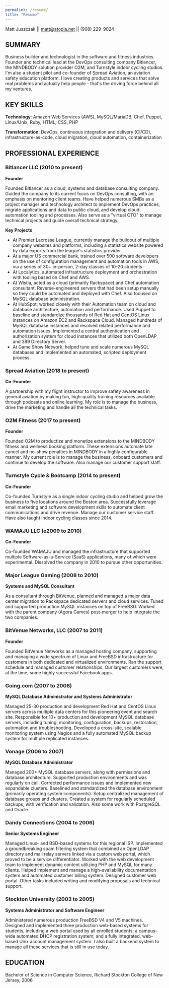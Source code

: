 ```yaml
---
permalink: /resume/
title: "Resume"
---
```


Matt Juszczak || matt@atopia.net || (908) 229-9024

## SUMMARY

Business builder and technologist in the software and fitness industries. Founder and technical lead at the DevOps consulting company Bitlancer, the MINDBODY solution provider O2M, and Turnstyle indoor cycling studios. I'm also a student pilot and co-founder of Spread Aviation, an aviation safety education platform. I love creating products and services that solve real problems and actually help people - that's the driving force behind all my ventures.

## KEY SKILLS

**Technology**: Amazon Web Services (AWS), MySQL/MariaDB, Chef, Puppet, Linux/Unix, Ruby, HTML, CSS, PHP

**Transformation**: DevOps, continuous integration and delivery (CI/CD), infrastructure-as-code, cloud migration, cloud automation, containerization

## PROFESSIONAL EXPERIENCE

### Bitlancer LLC (2010 to present)

**Founder**

Founded Bitlancer as a cloud, systems and database consulting company. Guided the company to its current focus on DevOps consulting, with an emphasis on mentoring client teams. Have helped numerous SMBs as a project manager and technology architect to implement DevOps practices, migrate applications and data to public cloud, and develop cloud automation tooling and processes. Also serve as a "virtual CTO" to manage technical projects and guide overall technical strategy.

**Key Projects**

- At Premier Lacrosse League, currently manage the buildout of multiple company websites and platforms, including a
    statistics website powered by data exports from the league's statistics provider.
- At a major US commercial bank, trained over 500 software developers on the use of configuration management and
    automation tools in AWS, via a series of 30+ in-person, 2-day classes of 10-20 students.
- At Localytics, automated infrastructure deployment and orchestration with tooling based on Chef and AWS.
- At Wistia, acted as a cloud (primarily Rackspace) and Chef automation consultant. Reverse-engineered servers that had
    been setup manually so they could be automated and deployed with Chef. Also focused on MySQL database
    administration.
- At HubSpot, worked closely with their Automation team on cloud and database architecture, automation and performance.
    Used Puppet to baseline and standardize thousands of Red Hat and CentOS Linux instances on Amazon EC2 and
    Rackspace Cloud. Managed hundreds of MySQL database instances and resolved related performance and automation
    issues. Implemented a central authentication and authorization system for cloud instances that utilized both OpenLDAP and
    389 Directory Server.
- At Game Show Network, helped tune and scale numerous MySQL databases and implemented an automated, scripted
    deployment process.

### Spread Aviation (2018 to present)

**Co-Founder**

A partnership with my flight instructor to improve safety awareness in general aviation by making fun, high-quality training resources available through podcasts and online learning. My role is to manage the business, drive the marketing and handle all the technical tasks.

### O2M Fitness (2017 to present)

**Founder**

Founded O2M to productize and monetize extensions to the MINDBODY fitness and wellness booking platform. These extensions automate late cancel and no-show penalties in MINDBODY in a highly configurable manner. My current role is to manage the business, onboard customers and continue to develop the software. Also manage our customer support staff.

### Turnstyle Cycle & Bootcamp (2014 to present)

**Co-Founder**

Co-founded Turnstyle as a single indoor cycling studio and helped grow the business to five locations around the Boston area. Successfully leverage email marketing and software development skills to automate client communications and drive revenue. Manage our customer service staff. Have also taught indoor cycling classes since 2014.

### WAMAJU LLC (e2009 to 2010)

**Co-Founder**

Co-founded WAMAJU and managed the infrastructure that supported multiple Software-as-a-Service (SaaS) applications, many of which were experimental. Dissolved the company in 2010 to pursue other opportunities.

### Major League Gaming (2008 to 2010)

**Systems and MySQL Consultant**

As a consultant through BitVenue, planned and managed a major data center migration to Rackspace dedicated servers and cloud services. Tuned and supported production MySQL instances on top of FreeBSD. Worked with the parent company (Agora Games) post-merger to help integrate the two companies.

### BitVenue Networks, LLC (2007 to 2011)

**Founder**

Founded BitVenue Networks as a managed hosting company, supporting and managing a wide spectrum of Linux and FreeBSD infrastructure for customers in both dedicated and virtualized environments. Ran the support schedule and managed customer relationships. Our largest customers were, at the time, some highly successful Facebook apps.

### Going.com (2007 to 2008)

**MySQL Database Administrator and Systems Administrator**

Managed 25-30 production and development Red Hat and CentOS Linux servers across multiple data centers for this pioneering event and search site. Responsible for 10+ production and development MySQL database servers, including tuning, monitoring, configuration, backups, restoration, automation and troubleshooting. Developed a cross-site, scalable monitoring system using Nagios and a fully automated MySQL backup system for multiple replicated instances.

### Vonage (2006 to 2007)

**MySQL Database Administrator**

Managed 200+ MySQL database servers, along with permissions and database architecture. Supported production environments and was regularly on call. Corrected performance issues and implemented new expandable clusters. Baselined and standardized the database environment (primarily operating system components). Setup centralized management of database groups and clusters. Created a system for regularly scheduled backups, with verification and validation. Also some work with PostgreSQL and Oracle.

### Dandy Connections (2004 to 2006)

**Senior Systems Engineer**

Managed Linux- and BSD-based systems for this regional ISP. Implemented a groundbreaking spam filtering system that combined an OpenLDAP directory and mail relay servers linked via a custom web portal, which proved to be a service differentiator. Worked with the web development team to implement dynamic content utilizing PHP and MySQL for many clients. Helped implement and manage a high-availability documentation system and automated customer billing system. Designed customer web portal. Other tasks included writing and modifying proposals and technical support.

### Stockton University (2003 to 2005)

**Systems Administrator and Software Engineer**

Administered numerous production FreeBSD V4 and V5 machines. Designed and implemented three production web-based systems for students, including a web portal used by all enrolled students; a campus-wide automated DHCP registration system; and a fully integrated, web-based Unix account management system. I also built a backend system to manage all these services that is still in use today.

## EDUCATION

Bachelor of Science in Computer Science, Richard Stockton College of New Jersey, 2006
